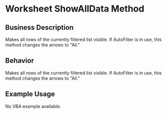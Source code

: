 # Worksheet ShowAllData Method

## Business Description
Makes all rows of the currently filtered list visible. If AutoFilter is in use, this method changes the arrows to "All."

## Behavior
Makes all rows of the currently filtered list visible. If AutoFilter is in use, this method changes the arrows to "All."

## Example Usage
No VBA example available.